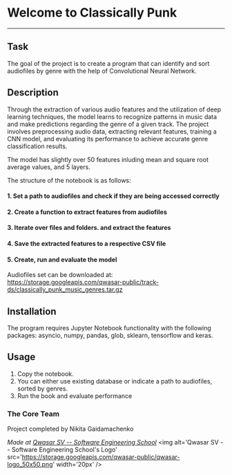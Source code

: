 # Welcome to Classically Punk
***

## Task
The goal of the project is to create a program that can identify 
and sort audiofiles by genre with the help of Convolutional Neural Network.

## Description
Through the extraction of various audio features and the utilization of deep learning techniques, the model learns to recognize patterns in music data and make predictions regarding the genre of a given track. The project involves preprocessing audio data, extracting relevant features, training a CNN model, and evaluating its performance to achieve accurate genre classification results.

The model has slightly over 50 features inluding mean and square root average values, and 5 layers.

The structure of the notebook is as follows:
#### 1. Set a path to audiofiles and check if they are being accessed correctly
#### 2. Create a function to extract features from audiofiles
#### 3. Iterate over files and folders. and extract the features
#### 4. Save the extracted features to a respective CSV file
#### 5. Create, run and evaluate the model

Audiofiles set can be downloaded at: https://storage.googleapis.com/qwasar-public/track-ds/classically_punk_music_genres.tar.gz

## Installation
The program requires Jupyter Notebook functionality with the 
following packages: asyncio, numpy, pandas, glob, sklearn, tensorflow and keras.

## Usage
1. Copy the notebook.
2. You can either use existing database or indicate a path to audiofiles, sorted by genres. 
3. Run the book and evaluate performance

### The Core Team
Project completed by Nikita Gaidamachenko

<span><i>Made at <a href='https://qwasar.io'>Qwasar SV -- Software Engineering School</a></i></span>
<span><img alt='Qwasar SV -- Software Engineering School's Logo' src='https://storage.googleapis.com/qwasar-public/qwasar-logo_50x50.png' width='20px' /></span>

